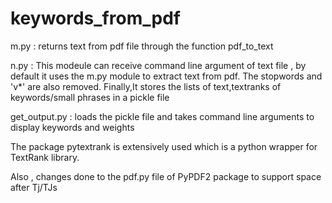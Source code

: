 # keywords_from_pdf

m.py           : returns text from pdf file through the function pdf_to_text 

n.py           : This modeule can receive command line argument of text file ,
                 by default it uses the m.py module to extract text from pdf.
                 The stopwords and 'v*' are also removed. 
                 Finally,It stores the lists of text,textranks of keywords/small phrases in a pickle file

get_output.py  : loads the pickle file and takes command line arguments to display keywords and weights

The package pytextrank is extensively used which is a python wrapper for TextRank library.

Also , changes done to the pdf.py file of PyPDF2 package to support space after Tj/TJs 
